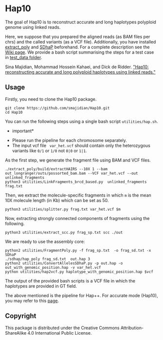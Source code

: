 Hap10
======


The goal of Hap10 is to reconstruct accurate and long haplotypes polyploid genome using linked reads.

Here, we suppose that you prepared the aligned reads (as BAM files per chrs) and the called variants (as a VCF file). Additionally, you have installed [extract_poly](https://github.com/smajidian/extract_poly) and [SDhaP](https://github.com/smajidian/sdhapc) beforehand. For a complete description see the [Wiki page](https://github.com/smajidian/Hap10/wiki/Hap10-Wiki-page). We provide a bash script summarising the steps for a test case in [test_data folder](https://github.com/smajidian/Hap10/tree/master/test_data).


Sina Majidian, Mohammad Hossein Kahaei, and Dick de Ridder. ["Hap10: reconstructing accurate and long polyploid haplotypes using linked reads."](https://bmcbioinformatics.biomedcentral.com/articles/10.1186/s12859-020-03584-5)


## Usage


Firstly, you need to clone the Hap10 package.

```
git clone https://github.com/smajidian/Hap10.git
cd Hap10
```

You can run the following steps using a single bash script `utilities/hap.sh`.


* important* 
- Please run the pipeline for each chromosome separately.
- The input vcf file ` var_het.vcf` should contain only the heterozygous variants like `0/1` or `1/0` not `0|0` or `1|1`.  



As the first step, we generate the fragment file using BAM and VCF files.
```
./extract_poly/build/extractHAIRS --10X 1 --bam out_longranger/outs/possorted_bam.bam --VCF var_het.vcf --out unlinked_fragments
python3 utilities/LinkFragments_brcd_based.py  unlinked_fragments frag.txt
```

Then, we extract the molecule-specific fragments in which `m` is the mean 10X molecule length (in Kb) which can be set as 50.

```
python3 utilities/splitter.py frag.txt var_het.vcf $m 
```

Now, extracting strongly connected components of fragments using the following.

```
python3 utilities/extract_scc.py frag_sp.txt scc ./out
```

We are ready to use the assembly core:

```
python2 utilities/FragmentPoly.py -f frag_sp.txt  -o frag_sd.txt -x SDhaP
./sdhap/hap_poly frag_sd.txt  out.hap 3
python2 utilities/ConvertAllelesSDhaP.py -p out.hap -o out_with_genomic_position.hap -v var_het.vcf  
python utilities/hap2vcf.py haplotype_with_genomic_position.hap $vcf
```
The output of the provided bash scripts is a VCF file in which the haplotypes are provided in GT field.

The above mentioned is the pipeline for Hap++. For accurate mode (Hap10), you may refer to this [page](https://github.com/smajidian/Hap10/tree/master/accurate_mode).





## Copyright

This package is distributed under the Creative Commons Attribution-ShareAlike 4.0 International Public License.


